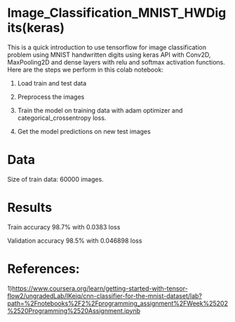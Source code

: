 # Image_Classification_MNIST_HWDigits(keras)

This is a quick introduction to use tensorflow for image classification problem using MNIST handwritten digits using keras API with Conv2D, MaxPooling2D and dense layers with relu and softmax activation functions. Here are the steps we perform in this colab notebook:

1) Load train and test data 

2) Preprocess the images

3) Train the model on training data with adam optimizer and categorical_crossentropy loss.

4) Get the model predictions on new test images


# Data

Size of train data: 60000 images.

# Results

Train accuracy 98.7% with 0.0383 loss

Validation accuracy 98.5% with 0.046898 loss


# References:

1)https://www.coursera.org/learn/getting-started-with-tensor-flow2/ungradedLab/IKejq/cnn-classifier-for-the-mnist-dataset/lab?path=%2Fnotebooks%2F2%2Fprogramming_assignment%2FWeek%25202%2520Programming%2520Assignment.ipynb


